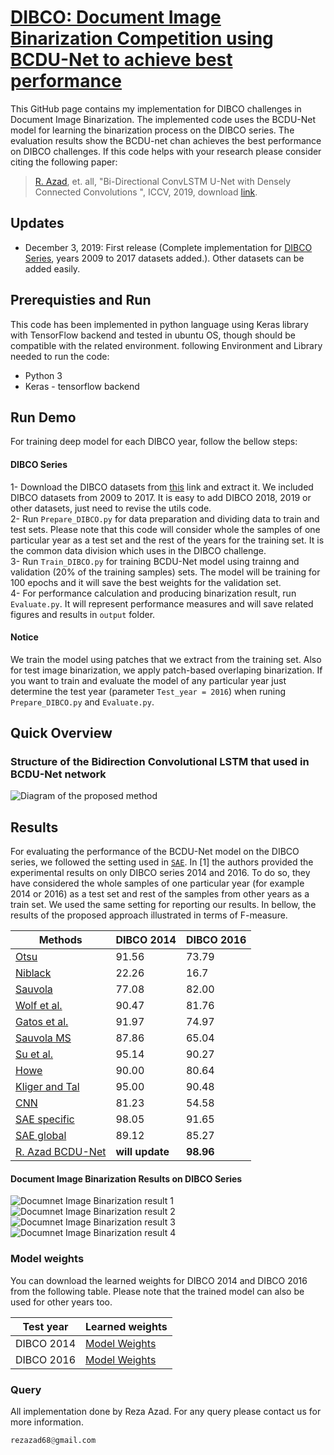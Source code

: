 # [DIBCO: Document Image Binarization Competition using BCDU-Net to achieve best performance](https://vc.ee.duth.gr/dibco2019/)

This GitHub page contains my implementation for DIBCO challenges in Document Image Binarization. The implemented code uses the BCDU-Net model for learning the binarization process on the DIBCO series. The evaluation results show the BCDU-net chan achieves the best performance on DIBCO challenges. If this code helps with your research please consider citing the following paper:
</br>
> [R. Azad](https://scholar.google.com/citations?hl=en&user=Qb5ildMAAAAJ&view_op=list_works&sortby=pubdate), et. all, "Bi-Directional ConvLSTM U-Net with Densely Connected Convolutions ", ICCV, 2019, download [link](https://arxiv.org/pdf/1909.00166.pdf).

## Updates
- December 3, 2019: First release (Complete implementation for [DIBCO Series](https://vc.ee.duth.gr/dibco2019/), years 2009 to 2017 datasets added.). Other datasets can be added easily.

## Prerequisties and Run
This code has been implemented in python language using Keras library with TensorFlow backend and tested in ubuntu OS, though should be compatible with the related environment. following Environment and Library needed to run the code:

- Python 3
- Keras - tensorflow backend


## Run Demo
For training deep model for each DIBCO year, follow the bellow steps:

#### DIBCO Series
1- Download the DIBCO datasets from [this](https://drive.google.com/open?id=11hu7gZF641eETGHi0Yq8DCLPrJ-aekRh) link and extract it. We included DIBCO datasets from 2009 to 2017. It is easy to add DIBCO 2018, 2019 or other datasets, just need to revise the utils code. </br>
2- Run `Prepare_DIBCO.py` for data preparation and dividing data to train and test sets. Please note that this code will consider whole the samples of one particular year as a test set and the rest of the years for the training set. It is the common data division which uses in the DIBCO challenge. </br>
3- Run `Train_DIBCO.py` for training BCDU-Net model using trainng and validation (20% of the training samples) sets. The model will be training for 100 epochs and it will save the best weights for the validation set. </br>
4- For performance calculation and producing binarization result, run `Evaluate.py`. It will represent performance measures and will save related figures and results in `output` folder.</br>
#### Notice
We train the model using patches that we extract from the training set. Also for test image binarization, we apply patch-based overlaping binarization. If you want to train and evaluate the model of any particular year just determine the test year (parameter `Test_year = 2016`) when runing `Prepare_DIBCO.py` and `Evaluate.py`.</br>


## Quick Overview

### Structure of the Bidirection Convolutional LSTM that used in BCDU-Net network
![Diagram of the proposed method](https://github.com/rezazad68/LSTM-U-net/blob/master/output_images/convlstm.png)

## Results
For evaluating the performance of the BCDU-Net model on the DIBCO series, we followed the setting used in [`SAE`](https://www.sciencedirect.com/science/article/abs/pii/S0031320318303091). In [1] the authors provided the experimental results on only DIBCO series 2014 and 2016. To do so, they have considered the whole samples of one particular year (for example 2014 or 2016) as a test set and rest of the samples from other years as a train set. We used the same setting for reporting our results. In bellow, the results of the proposed approach illustrated in terms of F-measure.
</br>
 

Methods | DIBCO 2014 |DIBCO 2016
------------ | -------------|----|
[Otsu](https://ieeexplore.ieee.org/document/4310076)	 | 91.56	| 73.79
[Niblack](https://dl.acm.org/citation.cfm?id=4901)	 | 22.26	| 16.7
[Sauvola](https://www.sciencedirect.com/science/article/abs/pii/S0031320399000552)	 | 77.08	| 82.00
[Wolf et al.](https://ieeexplore.ieee.org/document/1048482)	 | 90.47	| 81.76
[Gatos et al.](https://www.sciencedirect.com/science/article/abs/pii/S0031320305003821)	 | 91.97	| 74.97
[Sauvola MS](https://link.springer.com/article/10.1007/s10032-013-0209-0)	 | 87.86	| 65.04
[Su et al.](https://ieeexplore.ieee.org/document/6373726)	 | 95.14	| 90.27
[Howe](https://link.springer.com/article/10.1007/s10032-012-0192-x)	 | 90.00	| 80.64
[Kliger and Tal](https://users.iit.demokritos.gr/~bgat/ICFHR_2016_DIBCO.pdf)	 | 95.00	| 90.48
[CNN](https://link.springer.com/chapter/10.1007/978-3-319-19222-2_10)	 | 81.23	| 54.58
[SAE specific](https://www.sciencedirect.com/science/article/abs/pii/S0031320318303091)	 | 98.05	| 91.65
[SAE global](https://www.sciencedirect.com/science/article/abs/pii/S0031320318303091)	 | 89.12	| 85.27
[R. Azad BCDU-Net](https://github.com/rezazad68/LSTM-U-net/edit/master/README.md)	 | **will update**	|**98.96**


#### Document Image Binarization Results on DIBCO Series

![Documnet Image Binarization result 1](https://github.com/rezazad68/BCDUnet_DIBCO/blob/master/images/1.png)
![Documnet Image Binarization result 2](https://github.com/rezazad68/BCDUnet_DIBCO/blob/master/images/2.png)
![Documnet Image Binarization result 3](https://github.com/rezazad68/BCDUnet_DIBCO/blob/master/images/3.png)
![Documnet Image Binarization result 4](https://github.com/rezazad68/BCDUnet_DIBCO/blob/master/images/4.png)


### Model weights
You can download the learned weights for DIBCO 2014 and DIBCO 2016 from the following table. Please note that the trained model can also be used for other years too.

Test year |Learned weights
------------ | -------------
DIBCO 2014 | [Model Weights]()
DIBCO 2016 | [Model Weights]()



### Query
All implementation done by Reza Azad. For any query please contact us for more information.

```python
rezazad68@gmail.com

```
